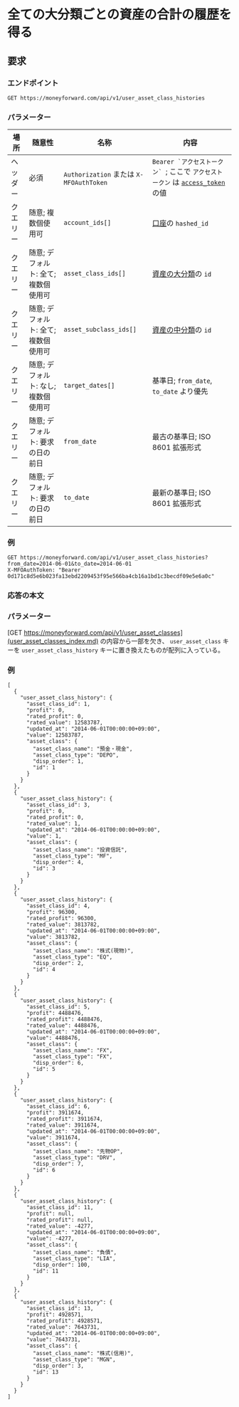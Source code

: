 # 全ての大分類ごとの資産の合計の履歴を得る

## 要求

### エンドポイント

```
GET https://moneyforward.com/api/v1/user_asset_class_histories
```

### パラメーター

| 場所 | 随意性 | 名称 | 内容 |
| ---- | ---- | ---- | --- |
| ヘッダー | 必須 | `Authorization` または `X-MFOAuthToken` | ```Bearer `アクセストークン` ```; ここで `アクセストークン` は [`access_token`](token.md) の値 |
| クエリー | 随意; 複数個使用可 | `account_ids[]` | [口座](accounts_index.md)の `hashed_id` |
| クエリー | 随意; デフォルト: 全て; 複数個使用可 | `asset_class_ids[]` | [資産の大分類](asset_classes_index.md)の `id` |
| クエリー | 随意; デフォルト: 全て; 複数個使用可 | `asset_subclass_ids[]` | [資産の中分類](asset_subclasses_index.md)の `id` |
| クエリー | 随意; デフォルト: なし; 複数個使用可 | `target_dates[]` | 基準日; `from_date`, `to_date` より優先 |
| クエリー | 随意; デフォルト: 要求の日の前日 | `from_date` | 最古の基準日; ISO 8601 拡張形式 |
| クエリー | 随意; デフォルト: 要求の日の前日 | `to_date` | 最新の基準日; ISO 8601 拡張形式 |

### 例

```
GET https://moneyforward.com/api/v1/user_asset_class_histories?from_date=2014-06-01&to_date=2014-06-01
X-MFOAuthToken: "Bearer 0d171c8d5e6b023fa13ebd2209453f95e566ba4cb16a1bd1c3becdf09e5e6a0c"
```

### 応答の本文

### パラメーター

[GET https://moneyforward.com/api/v1/user_asset_classes](user_asset_classes_index.md) の内容から一部を欠き、 `user_asset_class` キーを `user_asset_class_history` キーに置き換えたものが配列に入っている。
 
### 例

```
[
  {
    "user_asset_class_history": {
      "asset_class_id": 1,
      "profit": 0,
      "rated_profit": 0,
      "rated_value": 12583787,
      "updated_at": "2014-06-01T00:00:00+09:00",
      "value": 12583787,
      "asset_class": {
        "asset_class_name": "預金・現金",
        "asset_class_type": "DEPO",
        "disp_order": 1,
        "id": 1
      }
    }
  },
  {
    "user_asset_class_history": {
      "asset_class_id": 3,
      "profit": 0,
      "rated_profit": 0,
      "rated_value": 1,
      "updated_at": "2014-06-01T00:00:00+09:00",
      "value": 1,
      "asset_class": {
        "asset_class_name": "投資信託",
        "asset_class_type": "MF",
        "disp_order": 4,
        "id": 3
      }
    }
  },
  {
    "user_asset_class_history": {
      "asset_class_id": 4,
      "profit": 96300,
      "rated_profit": 96300,
      "rated_value": 3813782,
      "updated_at": "2014-06-01T00:00:00+09:00",
      "value": 3813782,
      "asset_class": {
        "asset_class_name": "株式(現物)",
        "asset_class_type": "EQ",
        "disp_order": 2,
        "id": 4
      }
    }
  },
  {
    "user_asset_class_history": {
      "asset_class_id": 5,
      "profit": 4488476,
      "rated_profit": 4488476,
      "rated_value": 4488476,
      "updated_at": "2014-06-01T00:00:00+09:00",
      "value": 4488476,
      "asset_class": {
        "asset_class_name": "FX",
        "asset_class_type": "FX",
        "disp_order": 6,
        "id": 5
      }
    }
  },
  {
    "user_asset_class_history": {
      "asset_class_id": 6,
      "profit": 3911674,
      "rated_profit": 3911674,
      "rated_value": 3911674,
      "updated_at": "2014-06-01T00:00:00+09:00",
      "value": 3911674,
      "asset_class": {
        "asset_class_name": "先物OP",
        "asset_class_type": "DRV",
        "disp_order": 7,
        "id": 6
      }
    }
  },
  {
    "user_asset_class_history": {
      "asset_class_id": 11,
      "profit": null,
      "rated_profit": null,
      "rated_value": -4277,
      "updated_at": "2014-06-01T00:00:00+09:00",
      "value": -4277,
      "asset_class": {
        "asset_class_name": "負債",
        "asset_class_type": "LIA",
        "disp_order": 100,
        "id": 11
      }
    }
  },
  {
    "user_asset_class_history": {
      "asset_class_id": 13,
      "profit": 4928571,
      "rated_profit": 4928571,
      "rated_value": 7643731,
      "updated_at": "2014-06-01T00:00:00+09:00",
      "value": 7643731,
      "asset_class": {
        "asset_class_name": "株式(信用)",
        "asset_class_type": "MGN",
        "disp_order": 3,
        "id": 13
      }
    }
  }
]
```
